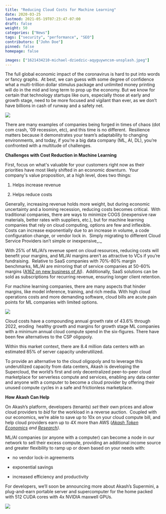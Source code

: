 ```yaml
---
title: "Reducing Cloud Costs for Machine Learning"
date: 2020-03-25
lastmod: 2021-05-19T07:23:47-07:00
draft: false
weight: 50
categories: ["News"]
tags: ["security", "performance", "SEO"]
contributors: ["John Doe"]
pinned: false
homepage: false

images: ["1621434210-michael-dziedzic-aqyguywncsm-unsplash.jpeg"]
---
```

The full global economic impact of the coronavirus is hard to put into words or fancy graphs.  At best, we can guess with some degree of confidence what a multi-trillion dollar stimulus package and unlimited money printing will do in the mid and long term to prop up the economy. But we know for certain that technology startups like ours, especially those at early and growth stage, need to be more focused and vigilant than ever, as we don’t have billions in cash of runway and a safety net.

![](https://www.datocms-assets.com/45776/1620922425-reducing-1.png)

There are many examples of companies being forged in times of chaos (dot com crash, ‘09 recession, etc), and this time is no different.  Resilience matters because it demonstrates your team’s adaptability to changing environments, and today, if you’re a big data company (ML, AI, DL), you’re confronted with a multitude of challenges.

**Challenges with Cost Reduction in Machine Learning**  
  
First, focus on what's valuable for your customers right now as their priorities have most likely shifted in an economic downturn.  Your company's value proposition, at a high level, does two things:

1.  Helps increase revenue
    
2.  Helps reduce costs
    

Generally, increasing revenue holds more weight, but during economic uncertainty and a looming recession, reducing costs becomes critical.  With traditional companies, there are ways to minimize COGS (inexpensive raw materials, better rates with suppliers, etc.), but for machine learning companies that rely on cloud computing, options are few and inflexible.  Costs can increase exponentially due to an increase in volume, a code configuration change, or vendor lock in.  Simply migrating to different Cloud Service Providers isn’t simple or inexpensive_._  
  
With 25% of ML/AI’s revenue spent on cloud resources, reducing costs will benefit your margins, and ML/AI margins aren’t as attractive to VCs if you’re fundraising.  Relative to SaaS companies with 70%-80% margin benchmarks, ML/AI are mirroring that of service companies at 50-60% margins ([A16Z on new business of AI](https://a16z.com/2020/02/16/the-new-business-of-ai-and-how-its-different-from-traditional-software/)).  Additionally, SaaS solutions can be sold as subscriptions for recurring revenue, ensuring longer client retention.  
  
For machine learning companies, there are many aspects that hinder margins, like model inference, training, and rich media. With high cloud operations costs and more demanding software, cloud bills are acute pain points for ML companies with limited options.  

![](https://www.datocms-assets.com/45776/1620922443-reducing-2.png)

Cloud costs have a compounding annual growth rate of 43.6% through 2022, eroding  healthy growth and margins for growth stage ML companies with a minimum annual cloud compute spend in the six-figures. There have been few alternatives to the CSP oligopoly.  
  
Within this market context, there are 8.4 million data centers with an estimated 85% of server capacity underutilized.   
  
To provide an alternative to the cloud oligopoly and to leverage this underutilized capacity from data centers, Akash is developing the Supercloud, the world’s first and only decentralized peer-to-peer cloud marketplace for serverless compute and services, enabling any data center and anyone with a computer to become a cloud provider by offering their unused compute cycles in a safe and frictionless marketplace.  
  
**How Akash Can Help**  
  
On Akash’s platform, developers (tenants) _set_ their own prices and allow cloud providers to _bid_ for the workload in a reverse auction.  Coupled with our economics, we’re able to save up to 10x on your cloud compute bill, and help cloud providers earn up to 4X more than AWS ([_Akash Token Economics_](https://blog.akash.network/2020/02/05/an-evolution-of-akash-network-token-economics/) _and_ [_Research_](https://akash.network/static/akash-econ.pdf)_)_.    
  
ML/AI companies (or anyone with a computer) can become a node in our network to sell their excess compute, providing an additional income source and greater flexibility to ramp up or down based on your needs with:

*   no vendor lock-in agreements
    
*   exponential savings
    
*   increased efficiency and productivity  
    

For developers, we’ll soon be announcing more about Akash’s Supermini, a plug-and-earn portable server and supercomputer for the home packed with 512 CUDA cores with 4x NVIDIA maxwell GPUs.

![](https://www.datocms-assets.com/45776/1620922460-akashsuperminiconceptrenderday1-1024x576.jpg)